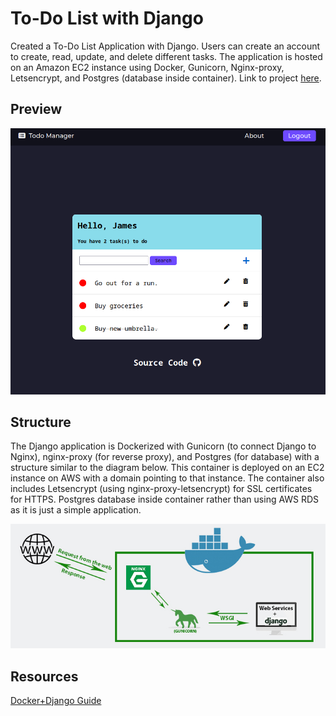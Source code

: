 # To-Do List with Django
Created a To-Do List Application with Django. Users can create an account to create, read, update, and delete different tasks. The application is hosted on an Amazon EC2 instance using Docker, Gunicorn, Nginx-proxy, Letsencrypt, and Postgres (database inside container). Link to project [here](https://todo.jamesyy.info/).

## Preview


![](./src/screenshot.png)

## Structure

The Django application is Dockerized with Gunicorn (to connect Django to Nginx), nginx-proxy (for reverse proxy), and Postgres (for database) with a structure similar to the diagram below. This container is deployed on an EC2 instance on AWS with a domain pointing to that instance. The container also includes Letsencrypt (using nginx-proxy-letsencrypt) for SSL certificates for HTTPS. Postgres database inside container rather than using AWS RDS as it is just a simple application. 

![](./src/project-structure.jpg)

## Resources
[Docker+Django Guide](https://testdriven.io/blog/dockerizing-django-with-postgres-gunicorn-and-nginx/#static-files)